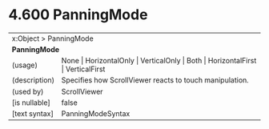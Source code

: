 <html dir="LTR" xmlns:mshelp="http://msdn.microsoft.com/mshelp" xmlns:ddue="http://ddue.schemas.microsoft.com/authoring/2003/5" xmlns:xlink="http://www.w3.org/1999/xlink" xmlns:tool="http://www.microsoft.com/tooltip">

<body>
 <input type="hidden" id="userDataCache" class="userDataStyle">
 <input type="hidden" id="hiddenScrollOffset">
 <img id="dropDownImage" style="display:none; height:0; width:0;" src="../local/drpdown.gif">
 <img id="dropDownHoverImage" style="display:none; height:0; width:0;" src="../local/drpdown_orange.gif">
 <img id="collapseImage" style="display:none; height:0; width:0;" src="../local/collapse.gif">
 <img id="expandImage" style="display:none; height:0; width:0;" src="../local/exp.gif">
 <img id="collapseAllImage" style="display:none; height:0; width:0;" src="../local/collall.gif">
 <img id="expandAllImage" style="display:none; height:0; width:0;" src="../local/expall.gif">
 <img id="copyImage" style="display:none; height:0; width:0;" src="../local/copycode.gif">
 <img id="copyHoverImage" style="display:none; height:0; width:0;" src="../local/copycodeHighlight.gif">
 <div id="header"><h1 class="heading">4.600 PanningMode</h1></div>

 <div id="mainSection">
 <div id="mainBody">
 <div id="allHistory" class="saveHistory" onsave="saveAll()" onload="loadAll()"></div>
 <p xmlns:wsd="http://wsdev.schemas.microsoft.com/authoring/2008/2" xmlns:msxsl="urn:schemas-microsoft-com:xslt" xmlns:script="urn:script" xmlns:build="urn:build">
 </p>
 <div id="sectionSection0" class="section" name="collapseableSection">
 <content xmlns="http://ddue.schemas.microsoft.com/authoring/2003/5" xmlns:wsd="http://wsdev.schemas.microsoft.com/authoring/2008/2" xmlns:msxsl="urn:schemas-microsoft-com:xslt" xmlns:script="urn:script" xmlns:build="urn:build">
 </content>
 </div>
 <div id="sectionSection1" class="section" name="collapseableSection">
 <content xmlns="http://ddue.schemas.microsoft.com/authoring/2003/5" xmlns:wsd="http://wsdev.schemas.microsoft.com/authoring/2008/2" xmlns:msxsl="urn:schemas-microsoft-com:xslt" xmlns:script="urn:script" xmlns:build="urn:build">
 <table class="ProtocolAuthoredTable" xmlns="">
 <tr><td colspan="2">
<mshelp:link keywords="c0d383e4-fcdb-4546-a06b-81c262fe2a5e" tabindex="0">x:Object</mshelp:link> &gt; <mshelp:link keywords="c54333c2-b0e9-4d7e-afaf-d05a78d6f726" tabindex="0">PanningMode</mshelp:link> </td>
 </tr>
 <tr><td colspan="2">
 <b>PanningMode</b> </td>
 </tr>
 <tr><td><div class="indent0">(usage)</div></td>
 <td><mshelp:link keywords="15db6d0e-011f-4228-845f-3b5493c5965b" tabindex="0">None</mshelp:link> | <mshelp:link keywords="15db6d0e-011f-4228-845f-3b5493c5965b" tabindex="0">HorizontalOnly</mshelp:link> | <mshelp:link keywords="15db6d0e-011f-4228-845f-3b5493c5965b" tabindex="0">VerticalOnly</mshelp:link> | <mshelp:link keywords="15db6d0e-011f-4228-845f-3b5493c5965b" tabindex="0">Both</mshelp:link> | <mshelp:link keywords="15db6d0e-011f-4228-845f-3b5493c5965b" tabindex="0">HorizontalFirst</mshelp:link> | <mshelp:link keywords="15db6d0e-011f-4228-845f-3b5493c5965b" tabindex="0">VerticalFirst</mshelp:link></td>
 </tr>
 <tr><td><div class="indent0">(description)</div></td>
 <td>Specifies how ScrollViewer reacts to touch manipulation.</td>
 </tr>
 <tr><td><div class="indent0">(used by)</div></td>
 <td><mshelp:link keywords="c96c02b7-4214-4d1d-8435-8ab4b95c6aa9" tabindex="0">ScrollViewer</mshelp:link></td>
 </tr>
 <tr><td><div class="indent0">[is nullable]</div></td>
 <td>false</td>
 </tr>
 <tr><td><div class="indent0">[text syntax]</div></td>
 <td><mshelp:link keywords="15db6d0e-011f-4228-845f-3b5493c5965b" tabindex="0">PanningModeSyntax</mshelp:link></td>
 </tr>
</table>
 </content>
 </div>
 <!--[if gte IE 5]>
 <tool:tip element="languageFilterToolTip" avoidmouse="false"/>
 <![endif]-->
 </div>
 <a name="feedback"></a><span></span>
 </div>
</body></html>
